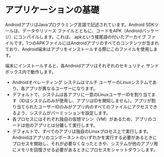# アプリケーションの基礎

AndroidアプリはJavaプログラミング言語で記述されています。Android SDKツールは、データやリソース ファイルとともに、コードをAPK（Androidパッケージ）にコンパイルします。これは、.apkという接尾語の付いたアーカイブ ファイルです。1つのAPKファイルにはAndroidアプリのすべてのコンテンツが含まれており、Android端末はアプリをインストールする際にこのファイルを使用します。

端末にインストールすると、各Androidアプリはそれぞれのセキュリティ サンドボックス内で動作します。

* Androidオペレーティング システムはマルチ ユーザーのLinuxシステムであり、各アプリが異なるユーザーになります。
* デフォルトで、システムは各アプリに一意のLinuxユーザーIDを割り当てます（IDはシステムのみが使用し、アプリはIDを関知しません）。アプリが割り当てられたユーザーIDのみがアプリ内のすべてのファイルにアクセスできるよう、システムがパーミッションを設定します。
* 各プロセスにはそれぞれ独自の仮想マシン（VM）があるため、アプリのコードは他のアプリとは分離して実行します。
* デフォルトで、すべてのアプリは独自のLinuxプロセス上で実行します。Androidはアプリのコンポーネントのいずれかを実行する必要があるときにプロセスを開始し、それが必要なくなったときや、システムが他のアプリ用にメモリを回復させる必要があるときにプロセスをシャットダウンします。

